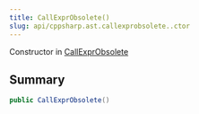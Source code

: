 ```yaml
---
title: CallExprObsolete()
slug: api/cppsharp.ast.callexprobsolete..ctor
---
```

Constructor in [CallExprObsolete](/api/cppsharp/ast/callexprobsolete)

## Summary



```csharp
public CallExprObsolete()
```

